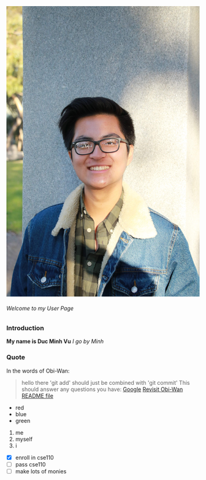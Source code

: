 ![Picture of me](Professional_Profile.jpg)
###### Welcome to my User Page
### Introduction
**My name is Duc Minh Vu**
*I go by Minh*
### Quote
In the words of Obi-Wan:
> hello there
'git add' should just be combined with 'git commit'
This should answer any questions you have: [Google](google.com)
[Revisit Obi-Wan](#quote)
[README file](README.md)
- red
- blue
- green
1. me
2. myself
3. i
- [x] enroll in cse110
- [ ] pass cse110
- [ ] make lots of monies